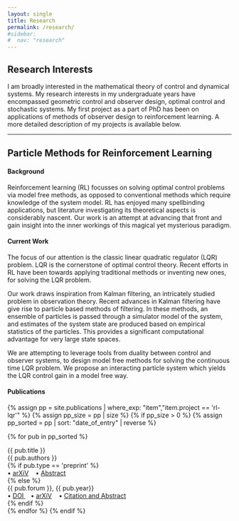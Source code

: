 ```yaml
---
layout: single
title: Research
permalink: /research/
#sidebar:
#  nav: "research"
---
```


## Research Interests

I am broadly interested in the mathematical theory of control and dynamical systems. My research interests in my undergraduate years have encompassed geometric control and observer design, optimal control and stochastic systems. My first project as a part of PhD has been on applications of methods of observer design to reinforcement learning. A more detailed description of my projects is available below. 
<!--
My time at the student satellite project introduced me to spacecraft dynamics and control.
-->
<!--
A list of my publications is available <a href="{{ '/publications/' | relative_url }}"> here </a>. 
-->

----------

## Particle Methods for Reinforcement Learning

#### Background
Reinforcement learning (RL) focusses on solving optimal control problems via model free methods, as opposed to conventional methods which require knowledge of the system model. RL has enjoyed many spellbinding applications, but literature investigating its theoretical aspects is considerably nascent. Our work is an attempt at advancing that front and gain insight into the inner workings of this magical yet mysterious paradigm. 

#### Current Work

The focus of our attention is the classic linear quadratic regulator (LQR) problem. LQR is the cornerstone of optimal control theory. Recent efforts in RL have been towards applying traditional methods or inventing new ones, for solving the LQR problem. 

Our work draws inspiration from Kalman filtering, an intricately studied problem in observation theory. Recent advances in Kalman filtering have give rise to particle based methods of filtering. In these methods, an ensemble of particles is passed through a simulator model of the system, and estimates of the system state are produced based on empirical statistics of the particles. This provides a significant computational advantage for very large state spaces. 

We are attempting to leverage tools from duality between control and observer systems, to design model free methods for solving the continuous time LQR problem. We propose an interacting particle system which yields the LQR control gain in a model free way. 

#### Publications

{% assign pp = site.publications | where_exp: "item","item.project == 'rl-lqr'" %}
{% assign pp_size = pp | size %}
{% if pp_size > 0 %}
{% assign pp_sorted = pp | sort: "date_of_entry" | reverse %}
<!-- <h3 class="mt-4" id="pp">Preprints</h3> -->
{% for pub in pp_sorted %}
<div class="pubitem">
  <div class="pubtitle">
    {{ pub.title }}
  </div>
  <div class="pubauthors">
    {{ pub.authors }}
  </div>
  {% if pub.type == 'preprint' %}
  <div class="publinks">
  &#8226; <a href="{{pub.arxiv}}">arXiV</a>
    &nbsp;&nbsp; &#8226; <a href="{{pub.url | relative_url }}">Abstract</a>
  </div>
  {% else %}
  <div>
    <div class="pubinfo">
      {{ pub.forum }}, {{ pub.year}}
    </div>
    <div class="publinks">
    &#8226; <a href="{{pub.doi}}"> DOI </a>&nbsp;&nbsp; &#8226; <a href="{{pub.arxiv}}">arXiV</a>
      &nbsp;&nbsp; &#8226; <a href="{{pub.url | relative_url }}">Citation and Abstract</a>
    </div>
  </div>
  {% endif %}
</div>
{% endfor %}
{% endif %}
